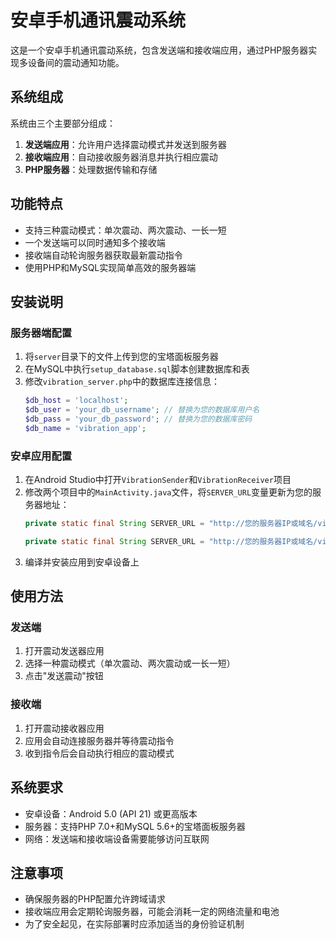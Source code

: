 # 安卓手机通讯震动系统

这是一个安卓手机通讯震动系统，包含发送端和接收端应用，通过PHP服务器实现多设备间的震动通知功能。

## 系统组成

系统由三个主要部分组成：

1. **发送端应用**：允许用户选择震动模式并发送到服务器
2. **接收端应用**：自动接收服务器消息并执行相应震动
3. **PHP服务器**：处理数据传输和存储

## 功能特点

- 支持三种震动模式：单次震动、两次震动、一长一短
- 一个发送端可以同时通知多个接收端
- 接收端自动轮询服务器获取最新震动指令
- 使用PHP和MySQL实现简单高效的服务器端

## 安装说明

### 服务器端配置

1. 将`server`目录下的文件上传到您的宝塔面板服务器
2. 在MySQL中执行`setup_database.sql`脚本创建数据库和表
3. 修改`vibration_server.php`中的数据库连接信息：
   ```php
   $db_host = 'localhost';
   $db_user = 'your_db_username'; // 替换为您的数据库用户名
   $db_pass = 'your_db_password'; // 替换为您的数据库密码
   $db_name = 'vibration_app';
   ```

### 安卓应用配置

1. 在Android Studio中打开`VibrationSender`和`VibrationReceiver`项目
2. 修改两个项目中的`MainActivity.java`文件，将`SERVER_URL`变量更新为您的服务器地址：
   ```java
   private static final String SERVER_URL = "http://您的服务器IP或域名/vibration_server.php?action=send";
   ```
   ```java
   private static final String SERVER_URL = "http://您的服务器IP或域名/vibration_server.php?action=receive";
   ```
3. 编译并安装应用到安卓设备上

## 使用方法

### 发送端

1. 打开震动发送器应用
2. 选择一种震动模式（单次震动、两次震动或一长一短）
3. 点击"发送震动"按钮

### 接收端

1. 打开震动接收器应用
2. 应用会自动连接服务器并等待震动指令
3. 收到指令后会自动执行相应的震动模式

## 系统要求

- 安卓设备：Android 5.0 (API 21) 或更高版本
- 服务器：支持PHP 7.0+和MySQL 5.6+的宝塔面板服务器
- 网络：发送端和接收端设备需要能够访问互联网

## 注意事项

- 确保服务器的PHP配置允许跨域请求
- 接收端应用会定期轮询服务器，可能会消耗一定的网络流量和电池
- 为了安全起见，在实际部署时应添加适当的身份验证机制